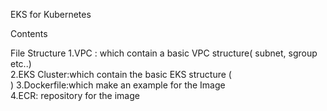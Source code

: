 EKS for Kubernetes<br />

Contents<br />

File Structure 
1.VPC : which contain a basic VPC structure( subnet, sgroup etc..)<br />
2.EKS Cluster:which contain the basic EKS structure (<br />)
3.Dockerfile:which make an example for the Image <br />
4.ECR: repository for the image<br />
